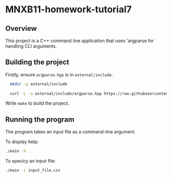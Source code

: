 # MNXB11-homework-tutorial7
## Overview
This project is a C++ command line application that uses 'argparse for
handling CLI arguments.

## Building the project
Firstly, ensure `argparse.hpp` is in `external/include`.
 ```bash
   mkdir -p external/include
   
   curl -L -o external/include/argparse.hpp https://raw.githubusercontent.com/p-ranav/argparse/84c02050ea8bd1bf99de0a4943db40235e9fd5e7/include/argparse/argparse.hpp
  ``` 
Write `make` to build the project.

## Running the program 

The program takes an input file as a command-line argument.

To display help:
   ```bash
   ./main -h
   ```
To specicy an input file:
   ```bash
   ./main -i input_file.csv
   ```
  

